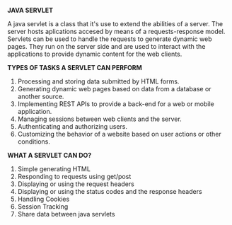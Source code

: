 **JAVA SERVLET**

A java servlet is a class that it's use to extend the abilities of a server.
The server hosts aplications accesed by means of a requests-response model.
Servlets can be used to handle the requests to generate dynamic web pages.
They run on the server side and are used to interact with the applications to provide dynamic content for the web clients.

**TYPES OF TASKS A SERVLET CAN PERFORM**

1. Processing and storing data submitted by HTML forms.
2. Generating dynamic web pages based on data from a database or another source.
3. Implementing REST APIs to provide a back-end for a web or mobile application.
4. Managing sessions between web clients and the server.
5. Authenticating and authorizing users.
6. Customizing the behavior of a website based on user actions or other conditions.

**WHAT A SERVLET CAN DO?**

1. Simple generating HTML
2. Responding to requests using get/post
3. Displaying or using the request headers
4. Displaying or using the status codes and the response headers
5. Handling Cookies
6. Session Tracking
7. Share data between java servlets